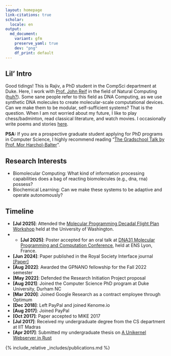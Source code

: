 ```yaml
---
layout: homepage
link-citations: true
scholar:
  locale: en
output:
  md_document:
    variant: gfm
    preserve_yaml: true
    dev: "png"
    df_print: default
---
```


## Lil’ Intro

Good tidings! This is Rajiv, a PhD student in the CompSci department at
Duke. Here, I work with <a href="https://users.cs.duke.edu/~reif/">Prof.
John Reif</a> in the field of Natural Computing
(<a href="https://www.dna.caltech.edu/DNAresearch_perspective.html">huh?</a>).
Some sane people refer to this field as DNA Computing, as we use
synthetic DNA molecules to create molecular-scale computational devices.
Can we make them to be modular, self-sufficient systems? That is the
question. When I am not worried about my future, I like to play
chess/badminton, read classical literature, and watch movies. I
occasionally write poems and stories
<a href="https://rajivteja.wordpress.com/"> here</a>.

**PSA:** If you are a prospective graduate student applying for PhD
programs in Computer Science, I highly recommend reading
“<a href="https://www.cs.cmu.edu/~harchol/gradschooltalk.pdf">The
Gradschool Talk by Prof. Mor Harchol-Balter</a>”.

## Research Interests

- Biomolecular Computing: What kind of information processing
  capabilities does a bag of reacting biomolecules (e.g., dna, rna)
  possess?
- Biochemical Learning: Can we make these systems to be adaptive and
  operate autonomously?

## Timeline

- **\[Jul 2025\]**: Attended the [Molecular Programming Decadal Flight Plan Workshop](https://www.mpflightplan.com/) held at the University of Washington.
- - **\[Jul 2025\]**: Poster accepted for an oral talk at [DNA31 Molecular Programming and Computation Conference](https://dna31.sciencesconf.org/?lang=en), held at ENS Lyon, France. 
- **\[Jun 2024\]**: Paper published in the Royal Society Interface
  journal
  <a href="https://royalsocietypublishing.org/doi/10.1098/rsif.2024.0053">\[Paper\]</a>
- **\[Aug 2022\]**: Awarded the GPNANO fellowship for the Fall 2022
  semester
- **\[May 2022\]**: Defended the Research Initiation Project proposal
- **\[Aug 2021\]**: Joined the Computer Science PhD program at Duke
  University, Durham NC
- **\[Mar 2020\]**: Joined Google Research as a contract employee
  through Optimum
- **\[Dec 2018\]**: Left PayPal and joined Kenome.io
- **\[Aug 2017\]**: Joined PayPal
- **\[Oct 2017\]**: Paper accepted to MIKE 2017
- **\[Jul 2017\]**: Received my undergraduate degree from the CS
  department at IIT Madras
- **\[Apr 2017\]**: Submitted my undergraduate thesis on [A Unikernel
  Webserver in Rust](https://rajiv256.github.io/projects/ouros/)

{% include_relative _includes/publications.md %}
